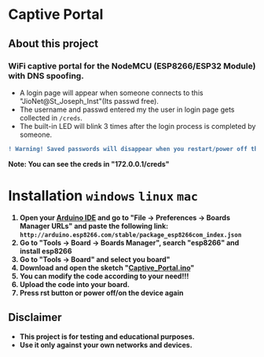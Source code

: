 # Captive Portal

   ## About this project
   ### WiFi captive portal for the NodeMCU (ESP8266/ESP32 Module) with DNS spoofing.
  - A login page will appear when someone connects to this "JioNet@St_Joseph_Inst"(Its passwd free).
  - The username and passwd entered my the user in login page gets collected in `/creds`.
  - The built-in LED will blink 3 times after the login process is completed by someone.<b>

```diff
! Warning! Saved passwords will disappear when you restart/power off the ESP8266(Nodemcu) 
```
<b>Note: You can see the creds in <a>"**172.0.0.1**<a>/creds</a>"

# Installation `windows` `linux` `mac`

1. Open your <a href="https://www.arduino.cc/en/main/software">Arduino IDE</a> and go to "File -> Preferences -> Boards Manager URLs" and paste the following link:
``http://arduino.esp8266.com/stable/package_esp8266com_index.json``
2. Go to "Tools -> Board -> Boards Manager", search "esp8266" and install esp8266
3. Go to "Tools -> Board" and select you board"
4. Download and open the sketch "<a href="https://github.com/JuSTinMrp/Captive_Portal_ESP8266/blob/main/NodeMcu-ESP8266_Fake_sign_in/NodeMcu-ESP8266_Fake_sign_in.ino"><b>Captive_Portal.ino</b></a>"
5. You can modify the code according to your need!!!
6. Upload the code into your board.
7. Press rst button or power off/on the device again


## Disclaimer
- This project is for testing and educational purposes. 
- Use it only against your own networks and devices. 

